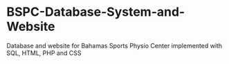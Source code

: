 # BSPC-Database-System-and-Website
Database and website for Bahamas Sports Physio Center implemented with SQL, HTML, PHP and CSS
